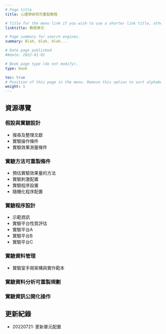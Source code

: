 ```yaml
---
# Page title
title: 心理學研究可重製教程

# Title for the menu link if you wish to use a shorter link title, otherwise remove this option.
linktitle: 教程單元

# Page summary for search engines.
summary: Blah, blah, blah...

# Date page published
##date: 2022-01-01

# Book page type (do not modify).
type: book

toc: true
# Position of this page in the menu. Remove this option to sort alphabetically.
weight: 1
---
```


## 資源導覽

### 假設與實驗設計
- 搜尋及整理文獻
- 實驗操作條件
- 實驗效果測量條件

### 實驗方法可重製條件
- 預估實驗效果量的方法
- 實驗刺激配置
- 實驗程序設置
- 隨機化程序配置

### 實驗程序設計
- 示範資訊
- 實驗平台性質評估
- 實驗平台A
- 實驗平台B
- 實驗平台C

### 實驗資料管理
- 實驗室手冊架構與實作範本

### 實驗資料分析可重製規劃

### 實驗資訊公開化操作


## 更新紀錄

- 20220721: 更新單元配置

